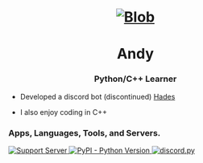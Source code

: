<h1 align="center">
  <a href="https://github.com/Andeeeee/AndyCogs"><img src="https://cdn.discordapp.com/icons/321845546534830085/a_650fa1ce364722e61d08b2d7280dc18f.jpg" alt="Blob"></a>
</h1>
<h1 align="center">Andy</h1>
<h3 align="center">Python/C++ Learner</h3>

- Developed a discord bot (discontinued) [Hades](https://discord.com/oauth2/authorize?client_id=760182060542984203&scope=bot&permissions=940043318)

- I also enjoy coding in C++


 
 <h3 align="left"> Apps, Languages, Tools, and Servers.</h3>
 <p align="left">
  <a href="https://discord.gg/nVcZQt7mqk">
    <img src="https://discordapp.com/api/guilds/779170711305715764/widget.png?style=shield" alt="Support Server">
  </a>
  <a href="https://www.python.org/downloads/">
    <img alt="PyPI - Python Version" src="https://img.shields.io/pypi/pyversions/Red-Discordbot">
  </a>
  <a href="https://github.com/Rapptz/discord.py/">
     <img src="https://img.shields.io/badge/discord-py-blue.svg" alt="discord.py">
  </a>
</p>

